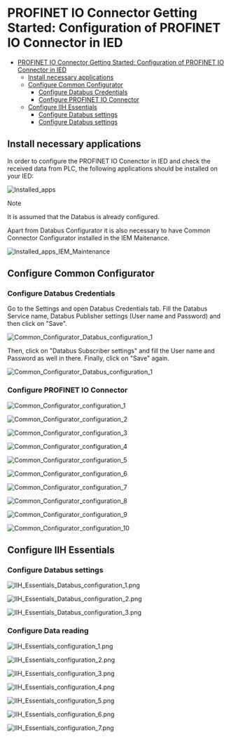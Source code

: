 # PROFINET IO Connector Getting Started: Configuration of PROFINET IO Connector in IED

- [PROFINET IO Connector Getting Started: Configuration of PROFINET IO Connector in IED](#profinet-io-connector-getting-started-configuration-of-profinet-io-connector-in-ied)
  - [Install necessary applications](#install-necessary-applications)
  - [Configure Common Configurator](#configure-common-configurator)
    - [Configure Databus Credentials](#configure-databus-credentials)
    - [Configure PROFINET IO Connector](#configure-profinet-io-connector)
  - [Configure IIH Essentials](#configure-iih-essentials)
    - [Configure Databus settings](#configure-databus-settings)
    - [Configure Databus settings](#configure-data-reading)

## Install necessary applications

In order to configure the PROFINET IO Conenctor in IED and check the received data from PLC, the following applications should be installed on your IED:

![Installed_apps](graphics/Installed_apps.png)

> [!NOTE]  
> It is assumed that the Databus is already configured.

Apart from Databus Configurator it is also necessary to have Common Connector Configurator installed in the IEM Maitenance. 

![Installed_apps_IEM_Maintenance](graphics/Installed_apps_IEM_Maintenance.png)

## Configure Common Configurator

### Configure Databus Credentials

Go to the Settings and open Databus Credentials tab. Fill the Databus Service name, Databus Publisher settings (User name and Password) and then click on "Save".

![Common_Configurator_Databus_configuration_1](graphics/Common_Configurator_Databus_configuration_1.png)

Then, click on "Databus Subscriber settings" and fill the User name and Password as well in there. Finally, click on "Save" again.

![Common_Configurator_Databus_configuration_1](graphics/Common_Configurator_Databus_configuration_2.png)

### Configure PROFINET IO Connector

![Common_Configurator_configuration_1](graphics/Common_Configurator_configuration_1.png)

![Common_Configurator_configuration_2](graphics/Common_Configurator_configuration_2.png)

![Common_Configurator_configuration_3](graphics/Common_Configurator_configuration_3.png)

![Common_Configurator_configuration_4](graphics/Common_Configurator_configuration_4.png)

![Common_Configurator_configuration_5](graphics/Common_Configurator_configuration_5.png)

![Common_Configurator_configuration_6](graphics/Common_Configurator_configuration_6.png)

![Common_Configurator_configuration_7](graphics/Common_Configurator_configuration_7.png)

![Common_Configurator_configuration_8](graphics/Common_Configurator_configuration_8.png)

![Common_Configurator_configuration_9](graphics/Common_Configurator_configuration_9.png)

![Common_Configurator_configuration_10](graphics/Common_Configurator_configuration_10.png)

## Configure IIH Essentials

### Configure Databus settings

![IIH_Essentials_Databus_configuration_1.png](graphics/IIH_Essentials_Databus_configuration_1.png)

![IIH_Essentials_Databus_configuration_2.png](graphics/IIH_Essentials_Databus_configuration_2.png)

![IIH_Essentials_Databus_configuration_3.png](graphics/IIH_Essentials_Databus_configuration_3.png)

### Configure Data reading

![IIH_Essentials_configuration_1.png](graphics/IIH_Essentials_configuration_1.png)

![IIH_Essentials_configuration_2.png](graphics/IIH_Essentials_configuration_2.png)

![IIH_Essentials_configuration_3.png](graphics/IIH_Essentials_configuration_3.png)

![IIH_Essentials_configuration_4.png](graphics/IIH_Essentials_configuration_4.png)

![IIH_Essentials_configuration_5.png](graphics/IIH_Essentials_configuration_5.png)

![IIH_Essentials_configuration_6.png](graphics/IIH_Essentials_configuration_6.png)

![IIH_Essentials_configuration_7.png](graphics/IIH_Essentials_configuration_7.png)
